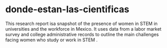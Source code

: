 # donde-estan-las-cientificas
This research report isa snapshot of the presence of women in STEM in universities and the workforce in Mexico. It uses data from a labor market survey and college administrative records to outline the main challenges facing women who study or work in STEM .
